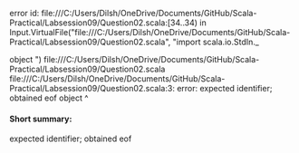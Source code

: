 error id: file:///C:/Users/Dilsh/OneDrive/Documents/GitHub/Scala-Practical/Labsession09/Question02.scala:[34..34) in Input.VirtualFile("file:///C:/Users/Dilsh/OneDrive/Documents/GitHub/Scala-Practical/Labsession09/Question02.scala", "import scala.io.StdIn._

object ")
file:///C:/Users/Dilsh/OneDrive/Documents/GitHub/Scala-Practical/Labsession09/Question02.scala
file:///C:/Users/Dilsh/OneDrive/Documents/GitHub/Scala-Practical/Labsession09/Question02.scala:3: error: expected identifier; obtained eof
object 
       ^
#### Short summary: 

expected identifier; obtained eof